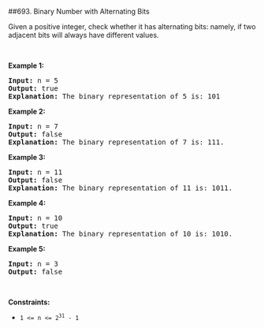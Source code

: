 ##693. Binary Number with Alternating Bits
<p>Given a positive integer, check whether it has alternating bits: namely, if two adjacent bits will always have different values.</p>

<p>&nbsp;</p>
<p><strong>Example 1:</strong></p>

<pre>
<strong>Input:</strong> n = 5
<strong>Output:</strong> true
<strong>Explanation:</strong> The binary representation of 5 is: 101
</pre>

<p><strong>Example 2:</strong></p>

<pre>
<strong>Input:</strong> n = 7
<strong>Output:</strong> false
<strong>Explanation:</strong> The binary representation of 7 is: 111.</pre>

<p><strong>Example 3:</strong></p>

<pre>
<strong>Input:</strong> n = 11
<strong>Output:</strong> false
<strong>Explanation:</strong> The binary representation of 11 is: 1011.</pre>

<p><strong>Example 4:</strong></p>

<pre>
<strong>Input:</strong> n = 10
<strong>Output:</strong> true
<strong>Explanation:</strong> The binary representation of 10 is: 1010.</pre>

<p><strong>Example 5:</strong></p>

<pre>
<strong>Input:</strong> n = 3
<strong>Output:</strong> false
</pre>

<p>&nbsp;</p>
<p><strong>Constraints:</strong></p>

<ul>
	<li><code>1 &lt;= n &lt;= 2<sup>31</sup> - 1</code></li>
</ul>
